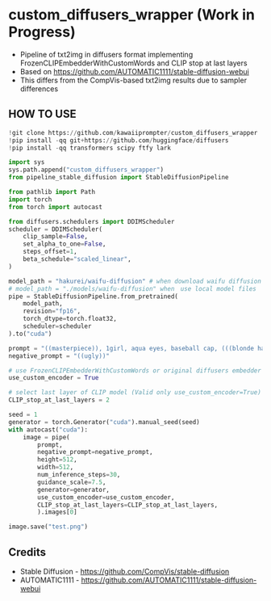 # custom_diffusers_wrapper (Work in Progress)

* Pipeline of txt2img in diffusers format implementing FrozenCLIPEmbedderWithCustomWords and CLIP stop at last layers
* Based on https://github.com/AUTOMATIC1111/stable-diffusion-webui
* This differs from the CompVis-based txt2img results due to sampler differences

## HOW TO USE
```python
!git clone https://github.com/kawaiiprompter/custom_diffusers_wrapper
!pip install -qq git+https://github.com/huggingface/diffusers
!pip install -qq transformers scipy ftfy lark

import sys
sys.path.append("custom_diffusers_wrapper")
from pipeline_stable_diffusion import StableDiffusionPipeline

from pathlib import Path
import torch
from torch import autocast

from diffusers.schedulers import DDIMScheduler
scheduler = DDIMScheduler(
    clip_sample=False,
    set_alpha_to_one=False,
    steps_offset=1,
    beta_schedule="scaled_linear",
)

model_path = "hakurei/waifu-diffusion" # when download waifu diffusion
# model_path = "./models/waifu-diffusion" when　use local model files
pipe = StableDiffusionPipeline.from_pretrained(
    model_path,
    revision="fp16", 
    torch_dtype=torch.float32,
    scheduler=scheduler
).to("cuda")

prompt = "((masterpiece)), 1girl, aqua eyes, baseball cap, (((blonde hair))), closed mouth, earrings, green background, hat, hoop earrings, jewelry, looking at viewer, shirt, short hair, simple background, solo, upper body, yellow shirt"
negative_prompt = "((ugly))"

# use FrozenCLIPEmbedderWithCustomWords or original diffusers embedder
use_custom_encoder = True

# select last layer of CLIP model (Valid only use_custom_encoder=True)
CLIP_stop_at_last_layers = 2 

seed = 1
generator = torch.Generator("cuda").manual_seed(seed)
with autocast("cuda"):
    image = pipe(
        prompt,
        negative_prompt=negative_prompt,
        height=512,
        width=512,
        num_inference_steps=30,
        guidance_scale=7.5,
        generator=generator,
        use_custom_encoder=use_custom_encoder,
        CLIP_stop_at_last_layers=CLIP_stop_at_last_layers,
        ).images[0]

image.save("test.png")
```

## Credits
* Stable Diffusion - https://github.com/CompVis/stable-diffusion
* AUTOMATIC1111 - https://github.com/AUTOMATIC1111/stable-diffusion-webui
